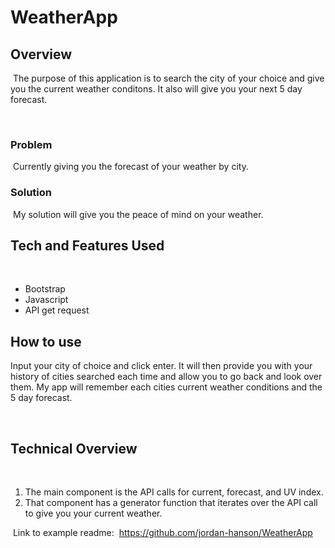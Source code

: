 # WeatherApp

## Overview
​
The purpose of this application is to search the city of your choice and give you the current weather conditons. It also will give you your next 5 day forecast.

​
### Problem
​
Currently giving you the forecast of your weather by city.
​
### Solution
​
My solution will give you the peace of mind on your weather.
​
## Tech and Features Used
​
* Bootstrap
* Javascript
* API get request
​
## How to use
Input your city of choice and click enter. It will then provide you with your history of cities searched each time and allow you to go back and look over them. My app will remember each cities current weather conditions and the 5 day forecast.

​
## Technical Overview
​
1. The main component is the API calls for current, forecast, and UV index.
2. That component has a generator function that iterates over the API call to give you your current weather.

​
Link to example readme:
​
https://github.com/jordan-hanson/WeatherApp
